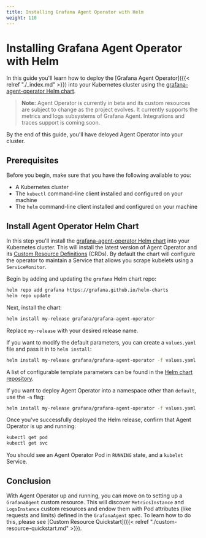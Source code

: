 ```yaml
---
title: Installing Grafana Agent Operator with Helm
weight: 110
---
```

# Installing Grafana Agent Operator with Helm

In this guide you'll learn how to deploy the [Grafana Agent Operator]({{< relref "./_index.md" >}}) into your Kubernetes cluster using the [grafana-agent-operator Helm chart](https://github.com/grafana/helm-charts/tree/main/charts/agent-operator).

> **Note:** Agent Operator is currently in beta and its custom resources are subject to change as the project evolves. It currently supports the metrics and logs subsystems of Grafana Agent. Integrations and traces support is coming soon.

By the end of this guide, you'll have deloyed Agent Operator into your cluster.

## Prerequisites

Before you begin, make sure that you have the following available to you:

- A Kubernetes cluster
- The `kubectl` command-line client installed and configured on your machine
- The `helm` command-line client installed and configured on your machine

## Install Agent Operator Helm Chart

In this step you'll install the [grafana-agent-operator Helm chart](https://github.com/grafana/helm-charts/tree/main/charts/agent-operator) into your Kubernetes cluster. This will install the latest version of Agent Operator and its [Custom Resource Definitions](https://github.com/grafana/agent/tree/main/production/operator/crds) (CRDs). By default the chart will configure the operator to maintain a Service that allows you scrape kubelets using a `ServiceMonitor`.

Begin by adding and updating the `grafana` Helm chart repo:

```bash
helm repo add grafana https://grafana.github.io/helm-charts
helm repo update
```

Next, install the chart:

```bash
helm install my-release grafana/grafana-agent-operator
```

Replace `my-release` with your desired release name.

If you want to modify the default parameters, you can create a `values.yaml` file and pass it in to `helm install`:

```bash
helm install my-release grafana/grafana-agent-operator -f values.yaml
```

A list of configurable template parameters can be found in the [Helm chart repository](https://github.com/grafana/helm-charts/blob/main/charts/agent-operator/values.yaml).

If you want to deploy Agent Operator into a namespace other than `default`, use the `-n` flag:

```bash
helm install my-release grafana/grafana-agent-operator -f values.yaml -n my-namespace
```

Once you've successfully deployed the Helm release, confirm that Agent Operator is up and running:

```bash
kubectl get pod
kubectl get svc
```

You should see an Agent Operator Pod in `RUNNING` state, and a `kubelet` Service.

## Conclusion

With Agent Operator up and running, you can move on to setting up a `GrafanaAgent` custom resource. This will discover `MetricsInstance` and `LogsInstance` custom resources and endow them with Pod attributes (like requests and limits) defined in the `GrafanaAgent` spec. To learn how to do this, please see [Custom Resource Quickstart]({{< relref "./custom-resource-quickstart.md" >}}).
